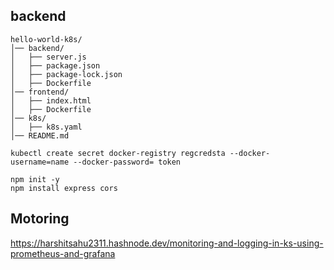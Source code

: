 ## backend

```
hello-world-k8s/
│── backend/
│   ├── server.js
│   ├── package.json
│   ├── package-lock.json
│   ├── Dockerfile
│── frontend/
│   ├── index.html
│   ├── Dockerfile
│── k8s/
│   ├── k8s.yaml
│── README.md

kubectl create secret docker-registry regcredsta --docker-username=name --docker-password= token

npm init -y
npm install express cors
```
## Motoring 

https://harshitsahu2311.hashnode.dev/monitoring-and-logging-in-ks-using-prometheus-and-grafana

